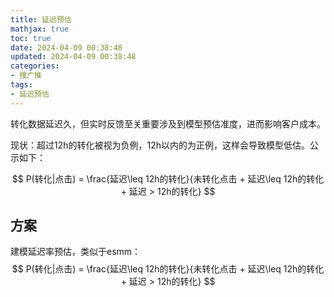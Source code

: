 ```yaml
---
title: 延迟预估
mathjax: true
toc: true
date: 2024-04-09 00:38:48
updated: 2024-04-09 00:38:48
categories:
- 搜广推
tags:
- 延迟预估
---
```

转化数据延迟久，但实时反馈至关重要涉及到模型预估准度，进而影响客户成本。

<!--more-->

现状：超过12h的转化被视为负例，12h以内的为正例，这样会导致模型低估。公示如下：

$$
P(转化|点击) = \frac{延迟\leq 12h的转化}{未转化点击 + 延迟\leq 12h的转化 + 延迟 > 12h的转化}
$$

## 方案

建模延迟率预估，类似于esmm：
$$
P(转化|点击) = \frac{延迟\leq 12h的转化}{未转化点击 + 延迟\leq 12h的转化 + 延迟 > 12h的转化}
$$